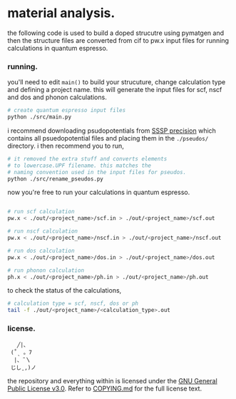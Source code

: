# material analysis.

the following code is used to build a doped strucutre using pymatgen and
then the structure files are converted from cif to pw.x input files for
running calculations in quantum espresso.

### running.

you'll need to edit `main()` to build your strucuture, change calculation
type and defining a project name. this will generate the input files for
scf, nscf and dos and phonon calculations.

```bash
# create quantum espresso input files
python ./src/main.py
```

i recommend downloading psudopotentials from [SSSP precision](https://www.materialscloud.org/discover/sssp/table/precision)
which contains all psuedopotential files and placing them in the `./pseudos/` directory.
i then recommend you to run,

```bash
# it removed the extra stuff and converts elements
# to lowercase.UPF filename. this matches the
# naming convention used in the input files for pseudos.
python ./src/rename_pseudos.py
```

now you're free to run your calculations in quantum espresso.

```bash

# run scf calculation
pw.x < ./out/<project_name>/scf.in > ./out/<project_name>/scf.out

# run nscf calculation
pw.x < ./out/<project_name>/nscf.in > ./out/<project_name>/nscf.out

# run dos calculation
pw.x < ./out/<project_name>/dos.in > ./out/<project_name>/dos.out

# run phonon calculation
ph.x < ./out/<project_name>/ph.in > ./out/<project_name>/ph.out
```

to check the status of the calculations,

```bash
# calculation type = scf, nscf, dos or ph
tail -f ./out/<project_name>/<calculation_type>.out
```

### license.

       ╱|、
     (˚ˎ 。7
      |、˜〵
     じしˍ,)ノ

the repository and everything within is licensed under the [GNU General Public License v3.0](https://www.gnu.org/licenses/gpl-3.0.en.html).
Refer to [COPYING.md](./COPYING.md) for the full license text.
